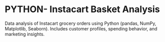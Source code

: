# PYTHON- Instacart Basket Analysis
Data analysis of Instacart grocery orders using Python (pandas, NumPy, Matplotlib, Seaborn). Includes customer profiles, spending behavior, and marketing insights.
